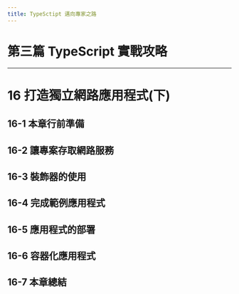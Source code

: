 ```yaml
---
title: TypeSctipt 邁向專家之路
---
```


# 第三篇 TypeScript 實戰攻略
---
# 16 打造獨立網路應用程式(下)

## 16-1 本章行前準備
## 16-2 讓專案存取網路服務
## 16-3 裝飾器的使用
## 16-4 完成範例應用程式
## 16-5 應用程式的部署
## 16-6 容器化應用程式
## 16-7 本章總結
